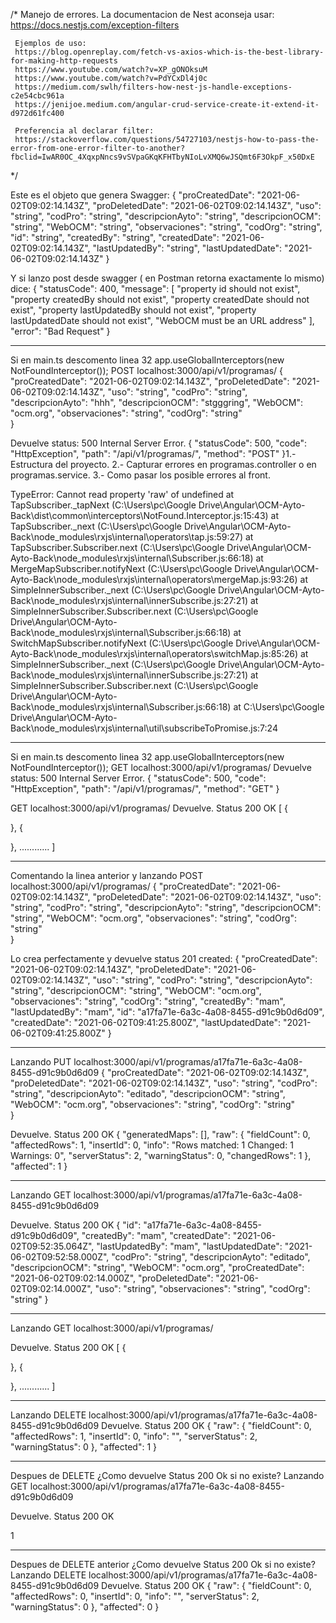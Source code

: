 /*
Manejo de errores.
     La documentacion de Nest aconseja usar:
     https://docs.nestjs.com/exception-filters

     Ejemplos de uso:
     https://blog.openreplay.com/fetch-vs-axios-which-is-the-best-library-for-making-http-requests
     https://www.youtube.com/watch?v=XP_gONOksuM
     https://www.youtube.com/watch?v=PdYCxDl4j0c
     https://medium.com/swlh/filters-how-nest-js-handle-exceptions-c2e54cbc961a
     https://jenijoe.medium.com/angular-crud-service-create-it-extend-it-d972d61fc400

     Preferencia al declarar filter:
     https://stackoverflow.com/questions/54727103/nestjs-how-to-pass-the-error-from-one-error-filter-to-another?fbclid=IwAR0OC_4XqxpNncs9vSVpaGKqKFHTbyNIoLvXMQ6wJSQmt6F3OkpF_x50DxE
*/


Este es el objeto que genera Swagger:
{
  "proCreatedDate": "2021-06-02T09:02:14.143Z",
  "proDeletedDate": "2021-06-02T09:02:14.143Z",
  "uso": "string",
  "codPro": "string",
  "descripcionAyto": "string",
  "descripcionOCM": "string",
  "WebOCM": "string",
  "observaciones": "string",
  "codOrg": "string",
  "id": "string",
  "createdBy": "string",
  "createdDate": "2021-06-02T09:02:14.143Z",
  "lastUpdatedBy": "string",
  "lastUpdatedDate": "2021-06-02T09:02:14.143Z"
}

Y si lanzo post desde swagger ( en Postman retorna exactamente lo mismo) dice:
{
  "statusCode": 400,
  "message": [
    "property id should not exist",
    "property createdBy should not exist",
    "property createdDate should not exist",
    "property lastUpdatedBy should not exist",
    "property lastUpdatedDate should not exist",
    "WebOCM must be an URL address"
  ],
  "error": "Bad Request"
}

******************************************************************************

 Si en main.ts descomento linea 32
  app.useGlobalInterceptors(new NotFoundInterceptor());
  POST localhost:3000/api/v1/programas/
  {
  "proCreatedDate": "2021-06-02T09:02:14.143Z",
  "proDeletedDate": "2021-06-02T09:02:14.143Z",
  "uso": "string",
  "codPro": "string",
  "descripcionAyto": "hhh",
  "descripcionOCM": "stgggring",
  "WebOCM": "ocm.org",
  "observaciones": "string",
  "codOrg": "string"  
}

 Devuelve status: 500 Internal Server Error.
{
    "statusCode": 500,
    "code": "HttpException",
    "path": "/api/v1/programas/",
    "method": "POST"
}1.- Estructura del proyecto.
2.- Capturar errores en programas.controller o en programas.service.
3.- Como pasar los posible errores al front.

TypeError: Cannot read property 'raw' of undefined
    at TapSubscriber._tapNext (C:\Users\pc\Google Drive\Angular\OCM-Ayto-Back\dist\common\interceptors\NotFound.Interceptor.js:15:43)
    at TapSubscriber._next (C:\Users\pc\Google Drive\Angular\OCM-Ayto-Back\node_modules\rxjs\internal\operators\tap.js:59:27)
    at TapSubscriber.Subscriber.next (C:\Users\pc\Google Drive\Angular\OCM-Ayto-Back\node_modules\rxjs\internal\Subscriber.js:66:18)
    at MergeMapSubscriber.notifyNext (C:\Users\pc\Google Drive\Angular\OCM-Ayto-Back\node_modules\rxjs\internal\operators\mergeMap.js:93:26)
    at SimpleInnerSubscriber._next (C:\Users\pc\Google Drive\Angular\OCM-Ayto-Back\node_modules\rxjs\internal\innerSubscribe.js:27:21)
    at SimpleInnerSubscriber.Subscriber.next (C:\Users\pc\Google Drive\Angular\OCM-Ayto-Back\node_modules\rxjs\internal\Subscriber.js:66:18)
    at SwitchMapSubscriber.notifyNext (C:\Users\pc\Google Drive\Angular\OCM-Ayto-Back\node_modules\rxjs\internal\operators\switchMap.js:85:26)
    at SimpleInnerSubscriber._next (C:\Users\pc\Google Drive\Angular\OCM-Ayto-Back\node_modules\rxjs\internal\innerSubscribe.js:27:21)
    at SimpleInnerSubscriber.Subscriber.next (C:\Users\pc\Google Drive\Angular\OCM-Ayto-Back\node_modules\rxjs\internal\Subscriber.js:66:18)
    at C:\Users\pc\Google Drive\Angular\OCM-Ayto-Back\node_modules\rxjs\internal\util\subscribeToPromise.js:7:24



******************************************************************************

 Si en main.ts descomento linea 32
  app.useGlobalInterceptors(new NotFoundInterceptor());
    GET localhost:3000/api/v1/programas/
 Devuelve status: 500 Internal Server Error.
{
    "statusCode": 500,
    "code": "HttpException",
    "path": "/api/v1/programas/",
    "method": "GET"
}

GET localhost:3000/api/v1/programas/
Devuelve. Status 200 OK
[
  {

  },
  {
    
  },
  ............
]




************************************************************************************

Comentando la linea anterior y lanzando POST localhost:3000/api/v1/programas/
{
  "proCreatedDate": "2021-06-02T09:02:14.143Z",
  "proDeletedDate": "2021-06-02T09:02:14.143Z",
  "uso": "string",
  "codPro": "string",
  "descripcionAyto": "string",
  "descripcionOCM": "string",
  "WebOCM": "ocm.org",
  "observaciones": "string",
  "codOrg": "string"  
}

Lo crea perfectamente y devuelve status 201 created:
{
    "proCreatedDate": "2021-06-02T09:02:14.143Z",
    "proDeletedDate": "2021-06-02T09:02:14.143Z",
    "uso": "string",
    "codPro": "string",
    "descripcionAyto": "string",
    "descripcionOCM": "string",
    "WebOCM": "ocm.org",
    "observaciones": "string",
    "codOrg": "string",
    "createdBy": "mam",
    "lastUpdatedBy": "mam",
    "id": "a17fa71e-6a3c-4a08-8455-d91c9b0d6d09",
    "createdDate": "2021-06-02T09:41:25.800Z",
    "lastUpdatedDate": "2021-06-02T09:41:25.800Z"
}
****************************************************************************************

Lanzando PUT localhost:3000/api/v1/programas/a17fa71e-6a3c-4a08-8455-d91c9b0d6d09
{
  "proCreatedDate": "2021-06-02T09:02:14.143Z",
  "proDeletedDate": "2021-06-02T09:02:14.143Z",
  "uso": "string",
  "codPro": "string",
  "descripcionAyto": "editado",
  "descripcionOCM": "string",
  "WebOCM": "ocm.org",
  "observaciones": "string",
  "codOrg": "string"  
}

Devuelve. Status 200 OK
{
    "generatedMaps": [],
    "raw": {
        "fieldCount": 0,
        "affectedRows": 1,
        "insertId": 0,
        "info": "Rows matched: 1  Changed: 1  Warnings: 0",
        "serverStatus": 2,
        "warningStatus": 0,
        "changedRows": 1
    },
    "affected": 1
}

****************************************************************************************

Lanzando GET localhost:3000/api/v1/programas/a17fa71e-6a3c-4a08-8455-d91c9b0d6d09

Devuelve. Status 200 OK
{
    "id": "a17fa71e-6a3c-4a08-8455-d91c9b0d6d09",
    "createdBy": "mam",
    "createdDate": "2021-06-02T09:52:35.064Z",
    "lastUpdatedBy": "mam",
    "lastUpdatedDate": "2021-06-02T09:52:58.000Z",
    "codPro": "string",
    "descripcionAyto": "editado",
    "descripcionOCM": "string",
    "WebOCM": "ocm.org",
    "proCreatedDate": "2021-06-02T09:02:14.000Z",
    "proDeletedDate": "2021-06-02T09:02:14.000Z",
    "uso": "string",
    "observaciones": "string",
    "codOrg": "string"
}

****************************************************************************************

Lanzando GET localhost:3000/api/v1/programas/

Devuelve. Status 200 OK
[
  {

  },
  {
    
  },
  ............
]

****************************************************************************************

Lanzando DELETE localhost:3000/api/v1/programas/a17fa71e-6a3c-4a08-8455-d91c9b0d6d09
Devuelve. Status 200 OK
{
    "raw": {
        "fieldCount": 0,
        "affectedRows": 1,
        "insertId": 0,
        "info": "",
        "serverStatus": 2,
        "warningStatus": 0
    },
    "affected": 1
}

****************************************************************************************

Despues de DELETE ¿Como devuelve Status 200 Ok si no existe?
Lanzando GET localhost:3000/api/v1/programas/a17fa71e-6a3c-4a08-8455-d91c9b0d6d09

Devuelve. Status 200 OK

1


****************************************************************************************
Despues de DELETE anterior ¿Como devuelve Status 200 Ok si no existe?
Lanzando DELETE localhost:3000/api/v1/programas/a17fa71e-6a3c-4a08-8455-d91c9b0d6d09
Devuelve. Status 200 OK
{
    "raw": {
        "fieldCount": 0,
        "affectedRows": 0,
        "insertId": 0,
        "info": "",
        "serverStatus": 2,
        "warningStatus": 0
    },
    "affected": 0
}
